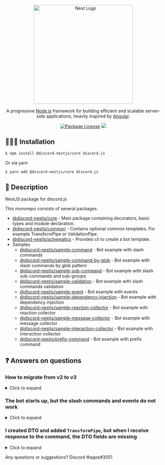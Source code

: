 <p align="center">
  <a href="http://nestjs.com/" target="blank"><img src="https://nestjs.com/img/logo_text.svg" width="320" alt="Nest Logo" /></a>
</p>

[travis-image]: https://api.travis-ci.org/nestjs/nest.svg?branch=master
[travis-url]: https://travis-ci.org/nestjs/nest
[linux-image]: https://img.shields.io/travis/nestjs/nest/master.svg?label=linux
[linux-url]: https://travis-ci.org/nestjs/nest

  <p align="center">A progressive <a href="http://nodejs.org" target="blank">Node.js</a> framework for building efficient and scalable server-side applications, heavily inspired by <a href="https://angular.io" target="blank">Angular</a>.</p>
    <p align="center">
<a href="https://github.com/fjodor-rybakov/discord-nestjs/blob/master/LICENSE"><img src="https://img.shields.io/npm/l/@nestjs/core.svg" alt="Package License" /></a>
  <a href="https://paypal.com/paypalme/fjodorrybakov"><img src="https://img.shields.io/badge/Donate-PayPal-dc3d53.svg"/></a>
</p>



## 👨🏻‍💻 Installation <a name="Installation"></a>

```bash
$ npm install @discord-nestjs/core discord.js
```

Or via yarn

```bash
$ yarn add @discord-nestjs/core discord.js
```



## 🧾 Description

NestJS package for discord.js

This monorepo consists of several packages.
* [@discord-nestjs/core](https://github.com/fjodor-rybakov/discord-nestjs/tree/master/packages/core) - Main package containing decorators, basic types and module declaration.
* [@discord-nestjs/common](https://github.com/fjodor-rybakov/discord-nestjs/tree/master/packages/common) - Contains optional common templates. For example TransformPipe or ValidationPipe.
* [@discord-nestjs/schematics](https://github.com/fjodor-rybakov/discord-nestjs/tree/master/packages/schematics) - Provides cli to create a bot template.
* Samples
  * [@discord-nestjs/sample-command](https://github.com/fjodor-rybakov/discord-nestjs/tree/master/packages/sample/command) - Bot example with slash commands
  * [@discord-nestjs/sample-command-by-glob](https://github.com/fjodor-rybakov/discord-nestjs/tree/master/packages/sample/command-by-glob) - Bot example with slash commands by glob pattern
  * [@discord-nestjs/sample-sub-command](https://github.com/fjodor-rybakov/discord-nestjs/tree/master/packages/sample/sub-command) - Bot example with slash sub-commands and sub-groups
  * [@discord-nestjs/sample-validation](https://github.com/fjodor-rybakov/discord-nestjs/tree/master/packages/sample/validation) - Bot example with slash commands validation
  * [@discord-nestjs/sample-event](https://github.com/fjodor-rybakov/discord-nestjs/tree/master/packages/sample/event) - Bot example with events
  * [@discord-nestjs/sample-dependency-injection](https://github.com/fjodor-rybakov/discord-nestjs/tree/master/packages/sample/dependency-injection) - Bot example with dependency injection
  * [@discord-nestjs/sample-reaction-collector](https://github.com/fjodor-rybakov/discord-nestjs/tree/master/packages/sample/reaction-collector) - Bot example with reaction collector
  * [@discord-nestjs/sample-message-collector](https://github.com/fjodor-rybakov/discord-nestjs/tree/master/packages/sample/message-collector) - Bot example with message collector
  * [@discord-nestjs/sample-interaction-collector](https://github.com/fjodor-rybakov/discord-nestjs/tree/master/packages/sample/interaction-collector) - Bot example with interaction collector
  * [@discord-nestjs/prefix-command](https://github.com/fjodor-rybakov/discord-nestjs/tree/master/packages/sample/prefix-command) - Bot example with prefix command



## ❓ Answers on questions

### How to migrate from v2 to v3

<details>
  <summary>Click to expand</summary>

#### Modules

For ease of understanding, move your bot declarations to the root module(AppModule).

```typescript
/* app.module.ts */

import { DiscordModule } from '@discord-nestjs/core';
import { Module } from '@nestjs/common';
import { ConfigModule, ConfigService } from '@nestjs/config';
import { Intents } from 'discord.js';

@Module({
  imports: [
    ConfigModule.forRoot(),
    DiscordModule.forRootAsync({
      imports: [ConfigModule],
      useFactory: (configService: ConfigService) => ({
        token: configService.get('TOKEN'),
        discordClientOptions: {
          intents: [Intents.FLAGS.GUILDS, Intents.FLAGS.GUILD_MESSAGES],
        },
        registerCommandOptions: [
          {
            forGuild: configService.get('GUILD_ID_WITH_COMMANDS'),
            removeCommandsBefore: true,
          },
        ],
      }),
      inject: [ConfigService],
    }),
  ],
})
export class AppModule {}
```

Bot components(such as the slash command class or gateways) no longer related with DiscordModule. Absolutely all providers
are searched globally through all modules. If you need to inject Discord client, you can only do this if you have 
exported providers from DiscordModule. The `DiscordModule` is not global, so a new `forFeature` function has been added.

```typescript
/* bot.module.ts */

import { DiscordModule } from '@discord-nestjs/core';
import { Module } from '@nestjs/common';

import { BotGatewaty } from './bot.gateway';

@Module({
  imports: [DiscordModule.forFeature()],
  providers: [BotGatewaty],
})
export class BotModule {}
```

```typescript
/* bot.gateway.ts */

import { InjectDiscordClient, Once } from '@discord-nestjs/core';
import { Injectable, Logger } from '@nestjs/common';
import { Client } from 'discord.js';

@Injectable()
export class BotGateway {
  private readonly logger = new Logger(BotGateway.name);

  constructor(
    @InjectDiscordClient()
    private readonly client: Client,
  ) {}

  @Once('ready')
  onReady() {
    this.logger.log(`Bot ${this.client.user.tag} was started!`);
  }
}
```

So the `extraProviders` option is no longer needed.

#### Guards, pipes and filters

The `Request lifecycle` has also been reworked. Now he repeats it like in NestJS.

1. Incoming request
2. Globally bound middleware
3. Global guards
4. Controller guards
5. Route guards
6. Global pipes
7. Controller pipes
8. Route pipes
9. Method handler
10. Exception filters (route, then controller, then global). Apply from end to beginning.
11. Response

Removed options responsible for adding global guards, pipes and filters. Instead, add providers to the AppModule like so:

* `registerGuardGlobally()` - use for register global guard
* `registerPipeGlobally()` - use for register global pipe
* `registerFilterGlobally()` - use for register global guard

> The functions generate an always unique id, so each provider will be registered.

```typescript
/* app.module.ts */

import { DiscordModule, registerGuardGlobally, registerFilterGlobally } from '@discord-nestjs/core';
import { Module } from '@nestjs/common';
import { ConfigModule, ConfigService } from '@nestjs/config';
import { Intents } from 'discord.js';

import { MyGlobalGuard } from './my-global-guard';
import { MySecondGlobalGuard } from './my-second-global-guard';
import { MyGlobalFilter } from './my-global-filter';

@Module({
  imports: [
    ConfigModule.forRoot(),
    DiscordModule.forRootAsync({
      imports: [ConfigModule],
      useFactory: (configService: ConfigService) => ({
        token: configService.get('TOKEN'),
        discordClientOptions: {
          intents: [Intents.FLAGS.GUILDS, Intents.FLAGS.GUILD_MESSAGES],
        },
        registerCommandOptions: [
          {
            forGuild: configService.get('GUILD_ID_WITH_COMMANDS'),
            removeCommandsBefore: true,
          },
        ],
      }),
      inject: [ConfigService],
    }),
  ],
  providers: [
    {
      provide: registerGuardGlobally(),
      useClass: MyGlobalGuard,
    },
    {
      provide: registerGuardGlobally(),
      useClass: MySecondGlobalGuard,
    },
    {
      provide: registerFilterGlobally(),
      useClass: MyGlobalFilter,
    },
  ],
})
export class AppModule {}
```

#### Collectors

If you are using `InjectCollector` decorator, add `scope: Scope.REQUEST`.

```typescript
/* appreciated-reaction-collector.ts */

import {
  Filter,
  InjectCollector,
  On,
  Once,
  ReactionEventCollector,
} from '@discord-nestjs/core';
import { Injectable, Scope } from '@nestjs/common';
import { MessageReaction, ReactionCollector, User } from 'discord.js';

@Injectable({ scope: Scope.REQUEST }) // <--- here
@ReactionEventCollector({ time: 15000 })
export class AppreciatedReactionCollector {
  constructor(
    @InjectCollector()
    private readonly collector: ReactionCollector,
  ) {}

  @Filter()
  isLikeFromAuthor(reaction: MessageReaction, user: User): boolean {
    return (
      reaction.emoji.name === '👍' && user.id === reaction.message.author.id
    );
  }

  @On('collect')
  onCollect(): void {
    console.log('collect');
  }

  @Once('end')
  onEnd(): void {
    console.log('end');
  }
}
```

#### Providers by glob pattern

Previously, you could use the `commands` option, which allowed you to search files by glob pattern. All this functionality 
was moved to a separate library https://github.com/fjodor-rybakov/nestjs-dynamic-providers. 

Mark the `BotModule` with the `@InjectDynamicProviders` decorator.

```typescript
/* bot.module.ts */

import { DiscordModule } from '@discord-nestjs/core';
import { Module } from '@nestjs/common';
import { InjectDynamicProviders } from 'nestjs-dynamic-providers';

@InjectDynamicProviders('**/*.command.js')
@Module({
  imports: [DiscordModule.forFeature()],
})
export class BotModule {}
```

Also add the `resolveDynamicProviders()` function before creating the Nest application for add metadata for each module.

```typescript
/* main.ts */

import { AppModule } from './app.module';
import { NestFactory } from '@nestjs/core';
import { resolveDynamicProviders } from 'nestjs-dynamic-providers';

async function bootstrap() {
  await resolveDynamicProviders();
  const app = await NestFactory.createApplicationContext(AppModule);
  await app.init();
}

bootstrap();
```

> By default, classes are searched for that are marked with @Injectable() decorator. To override you need to pass 
> filterPredicate as parameters to @InjectDynamicProviders().

<details>
  <summary>Example with filter for `@Command` decorator only</summary>

```typescript
/* bot.module.ts */

import { COMMAND_DECORATOR, DiscordModule } from '@discord-nestjs/core';
import { Module } from '@nestjs/common';
import { InjectDynamicProviders, IsObject } from 'nestjs-dynamic-providers';

@InjectDynamicProviders({
  pattern: '**/*.command.js',
  filterPredicate: (type) =>
    IsObject(type) && Reflect.hasMetadata(COMMAND_DECORATOR, type.prototype),
})
@Module({
  imports: [DiscordModule.forFeature()],
})
export class BotModule {}

```
</details>

</details>

### The bot starts up, but the slash commands and events do not work

<details>
  <summary>Click to expand</summary>

Check your intent is passed to the `discordClientOptions` of the module. [More info](https://discordjs.guide/popular-topics/intents.html#privileged-intents)

</details>

### I created DTO and added `TransformPipe`, but when I receive response to the command, the DTO fields are missing

<details>
  <summary>Click to expand</summary>

Set `useDefineForClassFields` to `true` in your `tsconfig.json`.
Also check that the `Palyoad` and `UsePipes` decorators are imported from `@discord-nestjs/core`.

</details>

Any questions or suggestions? Discord Федок#3051
